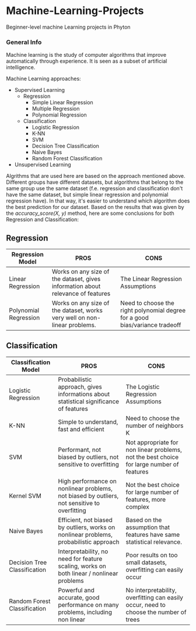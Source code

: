 # Machine-Learning-Projects
Beginner-level machine Learning projects in Phyton

### General Info 
Machine learning is the study of computer algorithms that improve automatically through experience. It is seen as a subset of artificial intelligence.

Machine Learning approaches:
* Supervised Learning
  * Regression
    * Simple Linear Regression
    * Multiple Regression
    * Polynomial Regression
  * Classification
    * Logistic Regression
    * K-NN
    * SVM
    * Decision Tree Classification
    * Naive Bayes
    * Random Forest Classification
* Unsupervised Learning

Algrithms that are used here are based on the approach mentioned above. Different groups have different datasets, but algorithms that belong to the same group use the same dataset (f.e. regression and classification don't have the same dataset, but simple linear regression and polynomial regression have). 
In that way, it's easier to understand which algorithm does the best prediction for our dataset.
Based on the results that was given by the *accuracy_score(X, y)* method, here are some conclusions for both Regression and Classification:

## Regression

Regression Model          | PROS                                                                            | CONS
------------------------- | ------------------------------------------------------------------------------- | --------------
Linear Regression         | Works on any size of the dataset, gives information about relevance of features | The Linear Regression Assumptions
Polynomial Regression     | Works on any size of the dataset, works very well on non-linear problems.       |Need to choose the right polynomial degree for a good bias/variance tradeoff




## Classification
Classification Model      | PROS                                                                                  | CONS
------------------------- | ------------------------------------------------------------------------------------- | --------------
Logistic Regression       | Probabilistic approach, gives informations about statistical significance of features | The Logistic Regression Assumptions
K-NN                      | Simple to understand, fast and efficient                                              | Need to choose the number of neighbors K
SVM                       | Performant, not biased by outliers, not sensitive to overfitting                      | Not appropriate for non linear problems, not the best choice for large number of features
Kernel SVM                | High performance on nonlinear problems, not biased by outliers, not sensitive to overfitting | Not the best choice for large number of features, more complex
Naive Bayes               | Efficient, not biased by outliers, works on nonlinear problems, probabilistic approach | Based on the assumption that features have same statistical relevance.
Decision Tree Classification              | Interpretability, no need for feature scaling, works on both linear / nonlinear problems | Poor results on too small datasets, overfitting can easily occur
Random Forest Classification              | Powerful and accurate, good performance on many problems, including non linear | No interpretability, overfitting can easily occur, need to choose the number of trees
                                                                                                             


